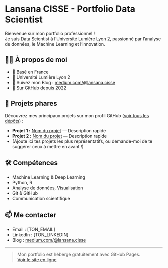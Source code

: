 # Lansana CISSE - Portfolio Data Scientist

Bienvenue sur mon portfolio professionnel !  
Je suis Data Scientist à l’Université Lumière Lyon 2, passionné par l’analyse de données, le Machine Learning et l’innovation.

## 👨‍💻 À propos de moi

- 📍 Basé en France
- 💼 Université Lumière Lyon 2
- 📢 Suivez mon Blog : [medium.com/@lansana.cisse](https://medium.com/@lansana.cisse)
- 📅 Sur GitHub depuis 2022

## 🚀 Projets phares

Découvrez mes principaux projets sur mon profil GitHub ([voir tous les dépôts](https://github.com/lansanacisse?tab=repositories)) :

- **Projet 1 :** [Nom du projet](lien) — Description rapide
- **Projet 2 :** [Nom du projet](lien) — Description rapide
- (Ajoute ici tes projets les plus représentatifs, ou demande-moi de te suggérer ceux à mettre en avant !)

## 🛠️ Compétences

- Machine Learning & Deep Learning
- Python, R
- Analyse de données, Visualisation
- Git & GitHub
- Communication scientifique

## 📫 Me contacter

- Email : [TON_EMAIL]
- LinkedIn : [TON_LINKEDIN]
- Blog : [medium.com/@lansana.cisse](https://medium.com/@lansana.cisse)

---

> Mon portfolio est hébergé gratuitement avec GitHub Pages.  
> [Voir le site en ligne](https://lansanacisse.github.io/)
